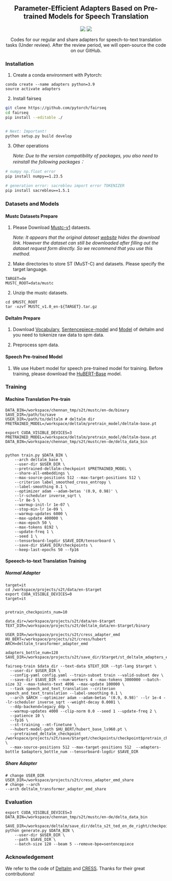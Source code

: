 






<h2 align="center">
Parameter-Efficient Adapters Based on Pre-trained Models for Speech Translation
</h2>

<p align="center">
  <!-- <img src="https://img.shields.io/badge/EMNLP-2023-brightgreen"> -->
  <!-- <under review><img src="http://img.shields.io/badge/Paper-PDF-red.svg"></a> -->
  <img src="https://img.shields.io/badge/License-Apache%202.0-blue.svg">
  <img src="https://img.shields.io/badge/PyTorch-%23EE4C2C.svg?e&logo=PyTorch&logoColor=white">
</p>

<p align="center">
Codes for our regular and share adapters for speech-to-text translation tasks (Under review).
After the review period, we will open-source the code on our GitHub.
</p>


### Installation

1. Create a conda environment with Pytorch:

```
conda create --name adapters python=3.9
source activate adapters
```

2. Install fairseq

```bash
git clone https://github.com/pytorch/fairseq
cd fairseq
pip install --editable ./


# Next: Important!
python setup.py build develop
```

3. Other operations

    *Note: Due to the version compatibility of packages, you also need to reinstall the following packages：*

```bash
# numpy np.float error 
pip install numpy==1.23.5

# generation error: sacrebleu import error TOKENIZER 
pip install sacrebleu==1.5.1
```

### Datasets and Models


<!-- #### Mustc v1 -->
#### Mustc Datasets Prepare

1. Please Download [Mustc-v1](https://docs.google.com/forms/d/e/1FAIpQLSer9jNfUtxbi610n3T6diXRlANBbuzShsCje-GtKs1Sngh0YQ/viewform?pli=1) dataests. 

   *Note: It appears that the original dataset [website](https://www.fbk.eu/en/research-centers/) hides the download link. However the dataset can still be downloaded after filling out the dataset request form directly. So we recommend that you use this method.*

2. Make directories to store ST (MuST-C) and datasets. Please specify the target language.

```
TARGET=de
MUSTC_ROOT=data/mustc
```

2. Unzip the mustc datasets.
```
cd $MUSTC_ROOT
tar -xzvf MUSTC_v1.0_en-${TARGET}.tar.gz
```

#### Deltalm Prepare
1.  Download [Vocabulary](https://deltalm.blob.core.windows.net/deltalm/dict.txt), [ Sentencepiece-model](https://deltalm.blob.core.windows.net/deltalm/spm.model) and [Model](https://deltalm.blob.core.windows.net/deltalm/deltalm-base.pt) of deltalm and you need to tokenize raw data to spm data. 

2.  Preprocess spm data. 

#### Speech Pre-trained Model 

1. We use Hubert model for speech pre-trained model for training. Before training, please download the [HuBERT-Base](https://dl.fbaipublicfiles.com/hubert/hubert_base_ls960.pt) model.






### Training



#### Machine Translation Pre-train
```
DATA_BIN=/workspace/chennan_tmp/s2t/mustc/en-de/binary
SAVE_DIR=/path/to/save
USER_DIR=/path/to/deltalm # deltalm dir
PRETRAINED_MODEL=/workspace/deltalm/pretrain_model/deltalm-base.pt

export CUDA_VISIBLE_DEVICES=3
PRETRAINED_MODEL=/workspace/deltalm/pretrain_model/deltalm-base.pt
DATA_BIN=/workspace/chennan_tmp/s2t/mustc/en-de/delta_data_bin


python train.py $DATA_BIN \
    --arch deltalm_base \
    --user-dir $USER_DIR \
    --pretrained-deltalm-checkpoint $PRETRAINED_MODEL \
    --share-all-embeddings \
    --max-source-positions 512 --max-target-positions 512 \
    --criterion label_smoothed_cross_entropy \
    --label-smoothing 0.1 \
    --optimizer adam --adam-betas '(0.9, 0.98)' \
    --lr-scheduler inverse_sqrt \
    --lr 8e-5 \
    --warmup-init-lr 1e-07 \
    --stop-min-lr 1e-09 \
    --warmup-updates 6000 \
    --max-update 400000 \
    --max-epoch 50 \
    --max-tokens 8192 \
    --update-freq 1 \
    --seed 1 \
    --tensorboard-logdir $SAVE_DIR/tensorboard \
    --save-dir $SAVE_DIR/checkpoints \
    --keep-last-epochs 50 --fp16
```






#### Speeech-to-text Translation Training

##### Normal Adapter

```
target=it
cd /workspace/projects/s2t/data/en-$target
export CUDA_VISIBLE_DEVICES=0
target=it


pretrain_checkpoints_num=10

data_dir=/workspace/projects/s2t/data/en-$target
TEXT_DIR=/workspace/projects/s2t/deltalm_data/en-$target/binary

USER_DIR=/workspace/projects/s2t/cress_adapter_emd
HU_BERT=/workspace/projects/s2t/cress/hubert
ARCH=deltalm_transformer_adapter_emd

adapters_bottle_num=128
SAVE_DIR=/workspace/projects/s2t/save_dir/$target/st_deltalm_adapters_emd_$adapters_bottle_num

fairseq-train $data_dir --text-data $TEXT_DIR --tgt-lang $target \
  --user-dir $USER_DIR \
  --config-yaml config.yaml --train-subset train --valid-subset dev \
  --save-dir $SAVE_DIR --num-workers 4 --max-tokens 3000000 --batch-size 32 --max-tokens-text 4096 --max-update 100000 \
  --task speech_and_text_translation --criterion speech_and_text_translation --label-smoothing 0.1 \
  --arch $ARCH --optimizer adam --adam-betas '(0.9, 0.98)' --lr 1e-4 --lr-scheduler inverse_sqrt --weight-decay 0.0001 \
  --ddp-backend=legacy_ddp \
  --warmup-updates 4000 --clip-norm 0.0 --seed 1 --update-freq 2 \
  --patience 10 \
  --fp16 \
  --st-training --mt-finetune \
  --hubert-model-path $HU_BERT/hubert_base_ls960.pt \
  --pretrained_deltalm_checkpoint /workspace/projects/s2t/save/$target/checkpoints/checkpoint$pretrain_checkpoints_num.pt \
  --max-source-positions 512 --max-target-positions 512  --adapters-bottle $adapters_bottle_num --tensorboard-logdir $SAVE_DIR
```

##### Share Adapter

```
# change USER_DIR
USER_DIR=/workspace/projects/s2t/cress_adapter_emd_share
# change --arch
--arch deltalm_transformer_adapter_emd_share
```

### Evaluation


```
export CUDA_VISIBLE_DEVICES=3
DATA_BIN=/workspace/chennan_tmp/s2t/mustc/en-de/delta_data_bin

SAVE_DIR=/workspace/deltalm/save_dir/delta_s2t_ted_en_de_right/checkpoints/checkpoint5.pt
python generate.py $DATA_BIN \
    --user-dir $USER_DIR \
    --path $SAVE_DIR \
    --batch-size 128 --beam 5 --remove-bpe=sentencepiece
```





### Acknowledgement

We refer to the code of [Deltalm](https://github.com/microsoft/unilm/tree/master/deltalm) and [CRESS](https://github.com/ictnlp/CRESS). Thanks for their great contributions!
